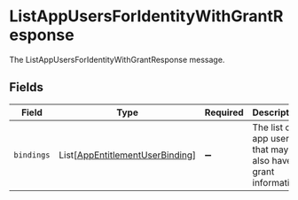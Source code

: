 # ListAppUsersForIdentityWithGrantResponse

The ListAppUsersForIdentityWithGrantResponse message.


## Fields

| Field                                                                               | Type                                                                                | Required                                                                            | Description                                                                         |
| ----------------------------------------------------------------------------------- | ----------------------------------------------------------------------------------- | ----------------------------------------------------------------------------------- | ----------------------------------------------------------------------------------- |
| `bindings`                                                                          | List[[AppEntitlementUserBinding](../../models/shared/appentitlementuserbinding.md)] | :heavy_minus_sign:                                                                  | The list of app users that may also have grant information.                         |